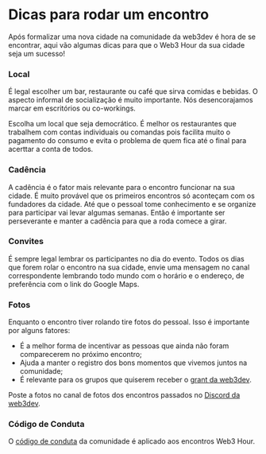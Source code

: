 # Dicas para rodar um encontro

Após formalizar uma nova cidade na comunidade da web3dev é hora de se encontrar, aqui vão algumas dicas para que o Web3 Hour da sua cidade seja um sucesso!

### Local

É legal escolher um bar, restaurante ou café que sirva comidas e bebidas. O aspecto informal de socialização é muito importante. Nós desencorajamos marcar em escritórios ou co-workings.

Escolha um local que seja democrático. É melhor os restaurantes que trabalhem com contas individuais ou comandas pois facilita muito o pagamento do consumo e evita o problema de quem fica até o final para acerttar a conta de todos.

### Cadência

A cadência é o fator mais relevante para o encontro funcionar na sua cidade. É muito provável que os primeiros encontros só aconteçam com os fundadores da cidade. Até que o pessoal tome conhecimento e se organize para participar vai levar algumas semanas. Então é importante ser perseverante e manter a cadência para que a roda comece a girar.

### Convites

É sempre legal lembrar os participantes no dia do evento. Todos os dias que forem rolar o encontro na sua cidade, envie uma mensagem no canal correspondente lembrando todo mundo com o horário e o endereço, de preferência com o link do Google Maps.

### Fotos

Enquanto o encontro tiver rolando tire fotos do pessoal. Isso é importante por alguns fatores:

* É a melhor forma de incentivar as pessoas que ainda não foram comparecerem no próximo encontro;
* Ajuda a manter o registro dos bons momentos que vivemos juntos na comunidade;
* É relevante para os grupos que quiserem receber o [grant da web3dev](grant-a-web3dev-paga-a-conta.md).

Poste a fotos no canal de fotos dos encontros passados no [Discord da web3dev](https://discord.web3dev.com.br).

### Código de Conduta

O [código de conduta](dicas-para-rodar-um-encontro.md#codigo-de-conduta) da comunidade é aplicado aos encontros Web3 Hour.

